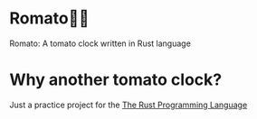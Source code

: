 # Romato🦀⏰
Romato: A tomato clock written in Rust language

# Why another tomato clock?
Just a practice project for the [The Rust Programming Language](https://github.com/rust-lang)
